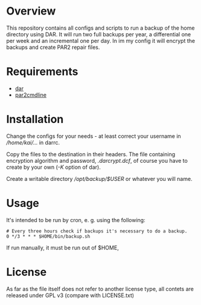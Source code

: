 # Overview

This repository contains all configs and scripts 
to run a backup of the home directory using DAR.
It will run two full backups per year, 
a differential one per week and 
an incremental one per day.
In im my config it will encrypt the backups and create PAR2 repair files.

# Requirements

* [dar](http://dar.linux.free.fr)
* [par2cmdline](https://github.com/BlackIkeEagle/par2cmdline)

# Installation

Change the configs for your needs - at least correct your username in 
*/home/kai/...* in darrc.

Copy the files to the destination in their headers.
The file containing encryption algorithm and password, 
*.darcrypt.dcf*, of course you have to create by your own 
(*-K* option of dar).

Create a writable directory */opt/backup/$USER* or whatever you will name.

# Usage

It's intended to be run by cron, e. g. using the following:

    # Every three hours check if backups it's necessary to do a backup.
    0 */3 * * * $HOME/bin/backup.sh
    
If run manually, it must be run out of $HOME, 

# License

As far as the file itself does not refer to another license type,
all contets are released under GPL v3 (compare with LICENSE.txt)
